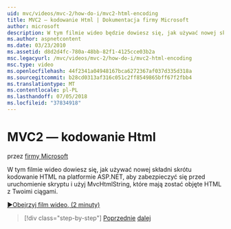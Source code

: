 ```yaml
---
uid: mvc/videos/mvc-2/how-do-i/mvc2-html-encoding
title: MVC2 — kodowanie Html | Dokumentacja firmy Microsoft
author: microsoft
description: W tym filmie wideo będzie dowiesz się, jak używać nowej składni skrótu kodowanie HTML na platformie ASP.NET, aby zabezpieczyć się przed uruchomienie skryptu i używać MvcHtmlString po...
ms.author: aspnetcontent
ms.date: 03/23/2010
ms.assetid: d8d2d4fc-780a-48bb-82f1-4125cce03b2a
msc.legacyurl: /mvc/videos/mvc-2/how-do-i/mvc2-html-encoding
msc.type: video
ms.openlocfilehash: 44f2341a04948167bca6272367af037d335d318a
ms.sourcegitcommit: b28cd0313af316c051c2ff8549865bff67f2fbb4
ms.translationtype: MT
ms.contentlocale: pl-PL
ms.lasthandoff: 07/05/2018
ms.locfileid: "37834918"
---
```

<a name="mvc2---html-encoding"></a>MVC2 — kodowanie Html
====================
przez [firmy Microsoft](https://github.com/microsoft)

W tym filmie wideo dowiesz się, jak używać nowej składni skrótu kodowanie HTML na platformie ASP.NET, aby zabezpieczyć się przed uruchomienie skryptu i użyj MvcHtmlString, które mają zostać objęte HTML z Twoimi ciągami.

[&#9654;Obejrzyj film wideo, (2 minuty)](https://channel9.msdn.com/Blogs/ASP-NET-Site-Videos/mvc2-html-encoding)

> [!div class="step-by-step"]
> [Poprzednie](how-do-i-use-httpverbs-attributes-in-an-mvc-application.md)
> [dalej](mvc2-stronglytyped-helpers.md)
